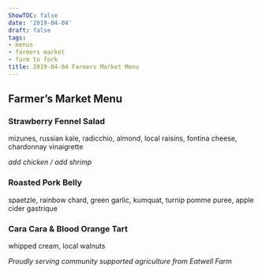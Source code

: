 ```yaml
---
ShowTOC: false
date: '2019-04-04'
draft: false
tags:
- menus
- farmers market
- farm to fork
title: 2019-04-04 Farmers Market Menu
---
```


## Farmer’s Market Menu

### Strawberry Fennel Salad

mizunes, russian kale, radicchio, almond, local raisins,
fontina cheese, chardonnay vinaigrette

*add chicken / add shrimp*

### Roasted Pork Belly

spaetzle, rainbow chard, green garlic, kumquat,
turnip pomme puree, apple cider gastrique

### Cara Cara & Blood Orange Tart

whipped cream, local walnuts


*Proudly serving community supported agriculture from Eatwell Farm*
